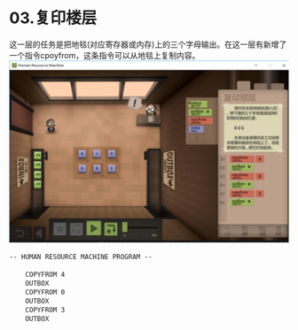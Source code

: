 # 03.复印楼层
这一层的任务是把地毯(对应寄存器或内存)上的三个字母输出。在这一层有新增了一个指令cpoyfrom，这条指令可以从地毯上复制内容。
![](https://github.com/zkangHUST/Human-Resource-Machine/blob/master/pic/03%E5%A4%8D%E5%8D%B0%E6%A5%BC%E5%B1%82.png?raw=true)
```
-- HUMAN RESOURCE MACHINE PROGRAM --

    COPYFROM 4
    OUTBOX  
    COPYFROM 0
    OUTBOX  
    COPYFROM 3
    OUTBOX  



```